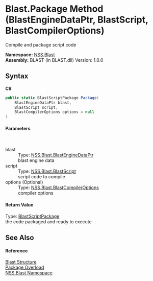 # Blast.Package Method (BlastEngineDataPtr, BlastScript, BlastCompilerOptions)
 

Compile and package script code

**Namespace:**&nbsp;<a href="N_NSS_Blast">NSS.Blast</a><br />**Assembly:**&nbsp;BLAST (in BLAST.dll) Version: 1.0.0

## Syntax

**C#**<br />
``` C#
public static BlastScriptPackage Package(
	BlastEngineDataPtr blast,
	BlastScript script,
	BlastCompilerOptions options = null
)
```


#### Parameters
&nbsp;<dl><dt>blast</dt><dd>Type: <a href="T_NSS_Blast_BlastEngineDataPtr">NSS.Blast.BlastEngineDataPtr</a><br />blast engine data</dd><dt>script</dt><dd>Type: <a href="T_NSS_Blast_BlastScript">NSS.Blast.BlastScript</a><br />script code to compile</dd><dt>options (Optional)</dt><dd>Type: <a href="T_NSS_Blast_BlastCompilerOptions">NSS.Blast.BlastCompilerOptions</a><br />compiler options</dd></dl>

#### Return Value
Type: <a href="T_NSS_Blast_BlastScriptPackage">BlastScriptPackage</a><br />the code packaged and ready to execute

## See Also


#### Reference
<a href="T_NSS_Blast_Blast">Blast Structure</a><br /><a href="Overload_NSS_Blast_Blast_Package">Package Overload</a><br /><a href="N_NSS_Blast">NSS.Blast Namespace</a><br />